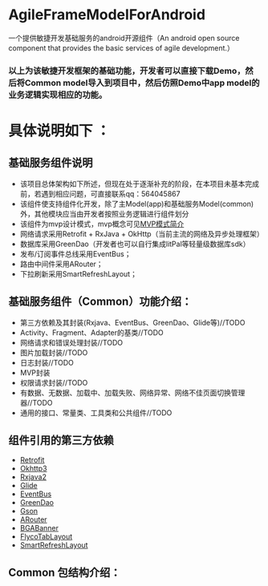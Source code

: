 # AgileFrameModelForAndroid
一个提供敏捷开发基础服务的android开源组件（An android open source component that provides the basic services of agile development.）
### 以上为该敏捷开发框架的基础功能，开发者可以直接下载Demo，然后将Common model导入到项目中，然后仿照Demo中app model的业务逻辑实现相应的功能。
# 具体说明如下 ：
## 基础服务组件说明 ##
* 该项目总体架构如下所述，但现在处于逐渐补充的阶段，在本项目未基本完成前，若遇到相应问题，可直接联系qq：564045867
* 该组件使支持组件化开发，除了主Model(app)和基础服务Model(common)外，其他模块应当由开发者按照业务逻辑进行组件划分
* 该组件为mvp设计模式，mvp概念可见[MVP模式简介](https://baike.baidu.com/item/MVP%E6%A8%A1%E5%BC%8F/10961746?fr=aladdin)
* 网络请求采用Retrofit + RxJava + OkHttp（当前主流的网络及异步处理框架）
* 数据库采用GreenDao（开发者也可以自行集成litPal等轻量级数据库sdk）
* 发布/订阅事件总线采用EventBus；
* 路由中间件采用ARouter；
* 下拉刷新采用SmartRefreshLayout；

## 基础服务组件（Common）功能介绍： ##
* 第三方依赖及其封装(Rxjava、EventBus、GreenDao、Glide等)//TODO
* Activity、Fragment、Adapter的基类//TODO
* 网络请求和错误处理封装//TODO
* 图片加载封装//TODO
* 日志封装//TODO
* MVP封装
* 权限请求封装//TODO
* 有数据、无数据、加载中、加载失败、网络异常、网络不佳页面切换管理器//TODO
* 通用的接口、常量类、工具类和公共组件//TODO

## 组件引用的第三方依赖 ##
* [Retrofit](https://github.com/square/retrofit)
* [Okhttp3](https://github.com/square/okhttp)
* [Rxjava2](https://github.com/ReactiveX/RxJava)
* [Glide](https://github.com/bumptech/glide)
* [EventBus](https://github.com/greenrobot/EventBus)
* [GreenDao](https://github.com/greenrobot/greenDAO)
* [Gson](https://github.com/google/gson)
* [ARouter](https://github.com/alibaba/arouter)
* [BGABanner](https://github.com/bingoogolapple/BGABanner-Android)
* [FlycoTabLayout](https://github.com/H07000223/FlycoTabLayout)
* [SmartRefreshLayout](https://github.com/scwang90/SmartRefreshLayout)

## Common 包结构介绍： ##

